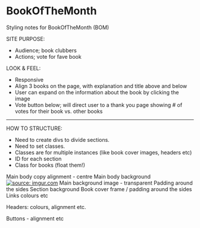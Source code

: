 # BookOfTheMonth

Styling notes for BookOfTheMonth (BOM)

SITE PURPOSE:
- Audience; book clubbers
- Actions; vote for fave book

LOOK & FEEL:

- Responsive
- Align 3 books on the page, with explanation and title above and below
- User can expand on the information about the book  by clicking the image
- Vote button below; will direct user to a thank you page showing # of votes for their book vs. other books

-----------------------

HOW TO STRUCTURE:
- Need to create divs to divide sections.
- Need to set classes.
- Classes are for multiple instances (like book cover images, headers etc)
- ID for each section
- Class for books (float them!)




Main body copy alignment - centre
Main body background <a href="http://imgur.com/CxFcI3j"><img src="http://i.imgur.com/CxFcI3j.jpg" title="source: imgur.com" /></a>
Main background image - transparent
Padding around the sides
Section background
Book cover frame / padding around the sides
Links colours etc

Headers: colours, alignment etc.

Buttons - alignment etc
